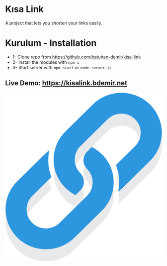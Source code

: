# Kısa Link
A project that lets you shorten your links easily.


# Kurulum - Installation
* 1- Clone repo from https://github.com/batuhan-demir/kisa-link
* 2- Install the modules with ```npm i```
* 3- Start server with ```npm start``` or ```node server.js```


## Live Demo: https://kisalink.bdemir.net

<img src="./public/favicon.png">  
